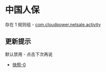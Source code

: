 # 中国人保

存在 1 规则组 - [com.cloudpower.netsale.activity](/src/apps/com.cloudpower.netsale.activity.ts)

## 更新提示

默认禁用 - 点击下次再说

- [快照-0](https://i.gkd.li/import/14005533)
